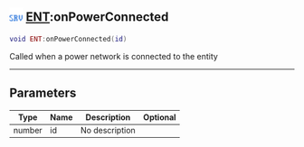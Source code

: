 ## <img src="../../.gitbook/assets/server.png" width="24" height=24 /> [ENT](https://iaswiki.rawr.dev/readme/ent):onPowerConnected

```lua
void ENT:onPowerConnected(id)
```

Called when a power network is connected to the entity

------
## Parameters

| Type   | Name | Description | Optional |
| ------ | ---- | ----------- | -------: |
| number | id | No description |  |

